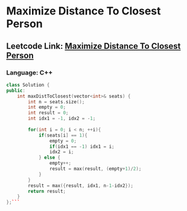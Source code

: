 # Maximize Distance To Closest Person

## Leetcode Link: [Maximize Distance To Closest Person](https://leetcode.com/problems/maximize-distance-to-closest-person/)
### Language: C++

```cpp
class Solution {
public:
    int maxDistToClosest(vector<int>& seats) {
        int n = seats.size();
        int empty = 0;
        int result = 0;
        int idx1 = -1, idx2 = -1;
        
        for(int i = 0; i < n; ++i){
            if(seats[i] == 1){
                empty = 0;
                if(idx1 == -1) idx1 = i;
                idx2 = i;
            } else {
                empty++;
                result = max(result, (empty+1)/2);
            }
        }
        result = max({result, idx1, n-1-idx2});
        return result;
    }
};```




